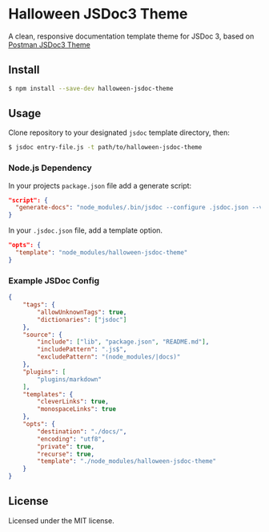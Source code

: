 # Halloween JSDoc3 Theme

A clean, responsive documentation template theme for JSDoc 3, based on [Postman JSDoc3 Theme](https://github.com/postmanlabs/postman-jsdoc-theme)

## Install

```bash
$ npm install --save-dev halloween-jsdoc-theme
```

## Usage

Clone repository to your designated `jsdoc` template directory, then:

```bash
$ jsdoc entry-file.js -t path/to/halloween-jsdoc-theme
```

### Node.js Dependency

In your projects `package.json` file add a generate script:

```json
"script": {
  "generate-docs": "node_modules/.bin/jsdoc --configure .jsdoc.json --verbose"
}
```

In your `.jsdoc.json` file, add a template option.

```json
"opts": {
  "template": "node_modules/halloween-jsdoc-theme"
}
```

### Example JSDoc Config

```json
{
    "tags": {
        "allowUnknownTags": true,
        "dictionaries": ["jsdoc"]
    },
    "source": {
        "include": ["lib", "package.json", "README.md"],
        "includePattern": ".js$",
        "excludePattern": "(node_modules/|docs)"
    },
    "plugins": [
        "plugins/markdown"
    ],
    "templates": {
        "cleverLinks": true,
        "monospaceLinks": true
    },
    "opts": {
        "destination": "./docs/",
        "encoding": "utf8",
        "private": true,
        "recurse": true,
        "template": "./node_modules/halloween-jsdoc-theme"
    }
}
```

## License

Licensed under the MIT license.

